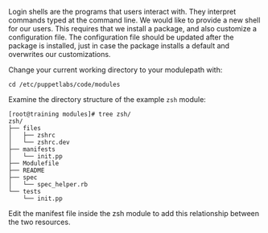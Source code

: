 Login shells are the programs that users interact with. They interpret commands typed at the command line. We would like to provide a new shell for our users. This requires that we install a package, and also customize a configuration file. The configuration file should be updated after the package is installed, just in case the package installs a default and overwrites our customizations.

Change your current working directory to your modulepath with:

`cd /etc/puppetlabs/code/modules`

Examine the directory structure of the example `zsh` module:

    [root@training modules]# tree zsh/
    zsh/
    ├── files
    │   ├── zshrc
    │   └── zshrc.dev
    ├── manifests
    │   └── init.pp
    ├── Modulefile
    ├── README
    ├── spec
    │   └── spec_helper.rb
    └── tests
        └── init.pp

Edit the manifest file inside the zsh module to add this relationship between the two resources.
